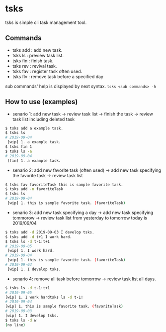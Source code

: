# tsks
tsks is simple cli task management tool.

## Commands
- tsks add : add new task.
- tsks ls  : preview task list.
- tsks fin : finish task.
- tsks rev : revival task.
- tsks fav : register task often used.
- tsks flv : remove task before a specified day

sub commands' help is displayed by next syntax.
`tsks <sub commands> -h`

## How to use (examples)
- senario 1: add new task -> review task list -> finish the task -> review task list including deleted task
``` bash
$ tsks add a example task.
$ tsks ls
# 2019-09-04
 [wip] 1. a example task.
$ tsks fin 1
$ tsks ls -a
# 2019-09-04
 [fin] 1. a example task.
```

- senario 2: add new favorite task (often used) -> add new task specifying the favorite task -> review task list
``` bash
$ tsks fav favoriteTask this is sample favorite task.
$ tsks add -n favoriteTask
$ tsks ls
# 2019-09-04
 [wip] 1. this is sample favorite task. (favoriteTask)
```

- senario 3: add new task specifying a day -> add new task specifying tommorow -> review task list from yesterday to tomorrow
today is 2019/09/04
``` bash
$ tsks add -d 2019-09-03 I develop tsks.
$ tsks add -d t+1 I work hard.
$ tsks ls -d t-1:t+1
# 2019-09-05
 [wip] 1. I work hard.
# 2019-09-04
 [wip] 1. this is sample favorite task. (favoriteTask)
# 2019-09-03
 [wip] 1. I develop tsks.
 ```
 
- senario 4: remove all task before tomorrow -> review task list all days.
 ``` bash
 $ tsks ls -d t-1:t+1
# 2019-09-05
 [wip] 1. I work hardtsks ls -d t-1!
# 2019-09-04
 [wip] 1. this is sample favorite task. (favoriteTask)
# 2019-09-03
 [wip] 1. I develop tsks.
$ tsks ls -d w
(no line)
 ```
